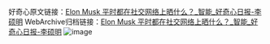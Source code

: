 好奇心原文链接：[Elon Musk 平时都在社交网络上晒什么？_智能_好奇心日报-李硕明](https://www.qdaily.com/articles/3818.html)
WebArchive归档链接：[Elon Musk 平时都在社交网络上晒什么？_智能_好奇心日报-李硕明](http://web.archive.org/web/20190623153043/https://www.qdaily.com/articles/3818.html)
![image](http://ww3.sinaimg.cn/large/007d5XDply1g3vddsm9e5j30u05blb29)